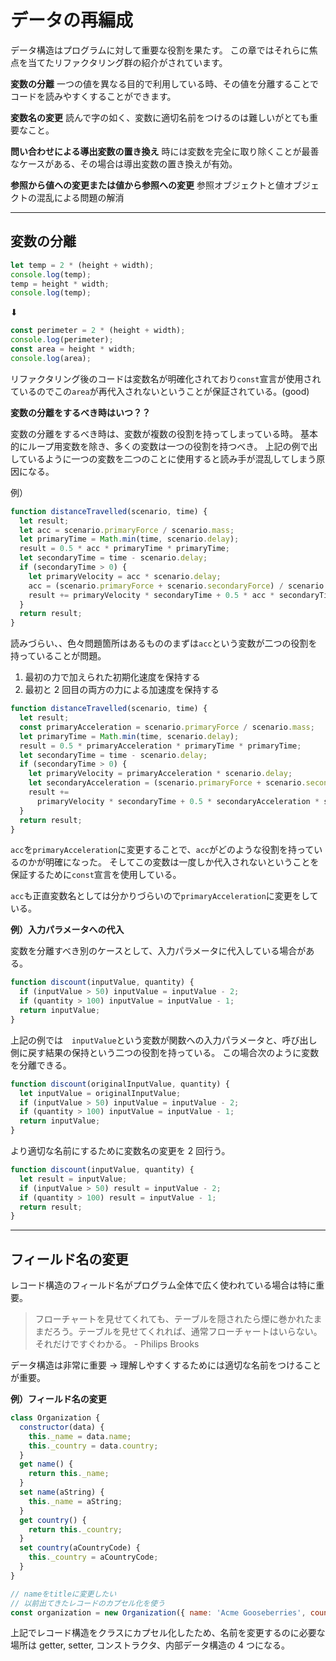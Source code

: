 # データの再編成

データ構造はプログラムに対して重要な役割を果たす。
この章ではそれらに焦点を当てたリファクタリング群の紹介がされています。

**変数の分離**
一つの値を異なる目的で利用している時、その値を分離することでコードを読みやすくすることができます。

**変数名の変更**
読んで字の如く、変数に適切名前をつけるのは難しいがとても重要なこと。

**問い合わせによる導出変数の置き換え**
時には変数を完全に取り除くことが最善なケースがある、その場合は導出変数の置き換えが有効。

**参照から値への変更または値から参照への変更**
参照オブジェクトと値オブジェクトの混乱による問題の解消

---

## 変数の分離

```js
let temp = 2 * (height + width);
console.log(temp);
temp = height * width;
console.log(temp);
```

⬇︎

```js
const perimeter = 2 * (height + width);
console.log(perimeter);
const area = height * width;
console.log(area);
```

リファクタリング後のコードは変数名が明確化されており`const`宣言が使用されているのでこの`area`が再代入されないということが保証されている。(good)

**変数の分離をするべき時はいつ？？**

変数の分離をするべき時は、変数が複数の役割を持ってしまっている時。
基本的にループ用変数を除き、多くの変数は一つの役割を持つべき。
上記の例で出しているように一つの変数を二つのことに使用すると読み手が混乱してしまう原因になる。

例）

```js
function distanceTravelled(scenario, time) {
  let result;
  let acc = scenario.primaryForce / scenario.mass;
  let primaryTime = Math.min(time, scenario.delay);
  result = 0.5 * acc * primaryTime * primaryTime;
  let secondaryTime = time - scenario.delay;
  if (secondaryTime > 0) {
    let primaryVelocity = acc * scenario.delay;
    acc = (scenario.primaryForce + scenario.secondaryForce) / scenario.mass;
    result += primaryVelocity * secondaryTime + 0.5 * acc * secondaryTime * secondaryTime;
  }
  return result;
}
```

読みづらい、、色々問題箇所はあるもののまずは`acc`という変数が二つの役割を持っていることが問題。

1. 最初の力で加えられた初期化速度を保持する
2. 最初と 2 回目の両方の力による加速度を保持する

```js
function distanceTravelled(scenario, time) {
  let result;
  const primaryAcceleration = scenario.primaryForce / scenario.mass;
  let primaryTime = Math.min(time, scenario.delay);
  result = 0.5 * primaryAcceleration * primaryTime * primaryTime;
  let secondaryTime = time - scenario.delay;
  if (secondaryTime > 0) {
    let primaryVelocity = primaryAcceleration * scenario.delay;
    let secondaryAcceleration = (scenario.primaryForce + scenario.secondaryForce) / scenario.mass;
    result +=
      primaryVelocity * secondaryTime + 0.5 * secondaryAcceleration * secondaryTime * secondaryTime;
  }
  return result;
}
```

`acc`を`primaryAcceleration`に変更することで、`acc`がどのような役割を持っているのかが明確になった。
そしてこの変数は一度しか代入されないということを保証するために`const`宣言を使用している。

`acc`も正直変数名としては分かりづらいので`primaryAcceleration`に変更をしている。

**例）入力パラメータへの代入**

変数を分離すべき別のケースとして、入力パラメータに代入している場合がある。

```js
function discount(inputValue, quantity) {
  if (inputValue > 50) inputValue = inputValue - 2;
  if (quantity > 100) inputValue = inputValue - 1;
  return inputValue;
}
```

上記の例では　`inputValue`という変数が関数への入力パラメータと、呼び出し側に戻す結果の保持という二つの役割を持っている。
この場合次のように変数を分離できる。

```js
function discount(originalInputValue, quantity) {
  let inputValue = originalInputValue;
  if (inputValue > 50) inputValue = inputValue - 2;
  if (quantity > 100) inputValue = inputValue - 1;
  return inputValue;
}
```

より適切な名前にするために変数名の変更を 2 回行う。

```js
function discount(inputValue, quantity) {
  let result = inputValue;
  if (inputValue > 50) result = inputValue - 2;
  if (quantity > 100) result = inputValue - 1;
  return result;
}
```

---

## フィールド名の変更

レコード構造のフィールド名がプログラム全体で広く使われている場合は特に重要。

> フローチャートを見せてくれても、テーブルを隠されたら煙に巻かれたままだろう。テーブルを見せてくれれば、通常フローチャートはいらない。それだけですぐわかる。 - Philips Brooks

データ構造は非常に重要 → 理解しやすくするためには適切な名前をつけることが重要。

**例）フィールド名の変更**

```js
class Organization {
  constructor(data) {
    this._name = data.name;
    this._country = data.country;
  }
  get name() {
    return this._name;
  }
  set name(aString) {
    this._name = aString;
  }
  get country() {
    return this._country;
  }
  set country(aCountryCode) {
    this._country = aCountryCode;
  }
}

// nameをtitleに変更したい
// 以前出てきたレコードのカプセル化を使う
const organization = new Organization({ name: 'Acme Gooseberries', country: 'GB' });
```

上記でレコード構造をクラスにカプセル化したため、名前を変更するのに必要な場所は getter, setter, コンストラクタ、内部データ構造の 4 つになる。
